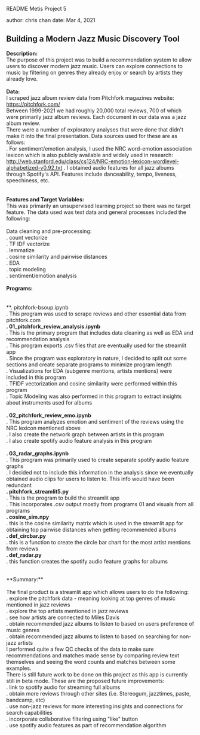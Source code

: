 README 
Metis Project 5

author: chris chan
date: Mar 4, 2021



## Building a Modern Jazz Music Discovery Tool

**Description:**<br>
The purpose of this project was to build a recommendation system to allow users to discover modern jazz music. Users can explore connections to music by filtering on genres they already enjoy or search by artists they already love.
<br>
<br>
**Data:**<br>
I scraped jazz album review data from Pitchfork magazines website:<br>
https://pitchfork.com/<br>
Between 1999-2021 we had roughly 20,000 total reviews, 700 of which were primarily jazz album reviews. Each document in our data was a jazz album review.<br>
There were a number of exploratory analyses that were done that didn't make it into the final presentation. Data sources used for these are as follows:<br>
. For sentiment/emotion analysis, I used the NRC word-emotion association lexicon which is also publicly available and widely used in research:<br>
http://web.stanford.edu/class/cs124/NRC-emotion-lexicon-wordlevel-alphabetized-v0.92.txt
. I obtained audio features for all jazz albums through Spotify's API. Features include danceability, tempo, liveness, speechiness, etc.<br>
<br>
<br>
**Features and Target Variables:**<br>
This was primarily an unsupervised learning project so there was no target feature. The data used was text data and general processes included the following:<br>
<br>
Data cleaning and pre-processing:<br>
	. count vectorize<br>
	. TF IDF vectorize<br>
	. lemmatize<br>
	. cosine similarity and pairwise distances<br>
	. EDA <br>
	. topic modeling<br>
	. sentiment/emotion analysis  <br>
<br>
**Programs:**<br>
<br>
<br>
**. pitchfork-bsoup.ipynb<br>
	. This program was used to scrape reviews and other essential data from pitchfork.com<br>
**. 01_pitchfork_review_analysis.ipynb**<br>
	. This is the primary program that includes data cleaning as well as EDA and recommendation analysis<br>
	. This program exports .csv files that are eventually used for the streamlit app<br>
	. Since the program was exploratory in nature, I decided to split out some sections and create separate programs to minimize program length<br>
	. Visualizations for EDA (subgenre mentions, artists mentions) were included in this program<br>
	. TFIDF vectorization and cosine similarity were performed within this program <br>
	. Topic Modeling was also performed in this program to extract insights about instruments used for albums <br>
	<br>
**. 02_pitchfork_review_emo.ipynb**<br>
	. This program analyzes emotion and sentiment of the reviews using the NRC lexicon mentioned above<br>
	. I also create the network graph between artists in this program<br>
	. I also create spotify audio feature analysis in this program	<br>
    <br>
**. 03_radar_graphs.ipynb**<br>
	. This program was primarily used to create separate spotify audio feature graphs<br>
	. I decided not to include this information in the analysis since we eventually obtained audio clips for users to listen to. This info would have been redundant<br>
**. pitchfork_streamlit5.py**<br>
	. This is the program to build the streamlit app<br>
	. This incorporates .csv output mostly from programs 01 and visuals from all programs<br>
**. cosine_sim.npy**<br>
	. this is the cosine similarity matrix which is used in the streamlit app for obtaining top pairwise distances when getting recommended albums<br>
**. def_circbar.py**<br>
	. this is a function to create the circle bar chart for the most artist mentions from reviews<br>
**. def_radar.py**<br>
	. this function creates the spotify audio feature graphs for albums<br>

<br>
**Summary:**<br>
<br>
The final product is a streamlit app which allows users to do the following:<br>
	. explore the pitchfork data - meaning looking at top genres of music mentioned in jazz reviews<br>
	. explore the top artists mentioned in jazz reviews<br>
	. see how artists are connected to Miles Davis<br>
	. obtain recommended jazz albums to listen to based on users preference of music genres<br>
	. obtain recommended jazz albums to listen to based on searching for non-jazz artists<br>
I performed quite a few QC checks of the data to make sure recommendations and matches made sense by comparing review text themselves and seeing the word counts and matches between some examples.<br>
There is still future work to be done on this project as this app is currently still in beta mode. These are the proposed future improvements:<br>
	. link to spotify audio for streaming full albums<br>
	. obtain more reviews through other sites (i.e. Stereogum, jazztimes, paste, bandcamp, etc)<br>
	. use non-jazz reviews for more interesting insights and connections for search capabilities<br>
	. incorporate collaborative filtering using "like" button<br>
	. use spotify audio features as part of recommendation algorithm